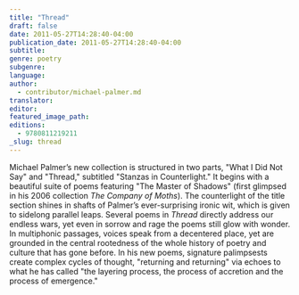 ```yaml
---
title: "Thread"
draft: false
date: 2011-05-27T14:28:40-04:00
publication_date: 2011-05-27T14:28:40-04:00
subtitle:
genre: poetry
subgenre:
language:
author:
  - contributor/michael-palmer.md
translator:
editor:
featured_image_path:
editions:
  - 9780811219211
_slug: thread
---
```


Michael Palmer’s new collection is structured in two parts, "What I Did Not Say" and "Thread," subtitled "Stanzas in Counterlight." It begins with a beautiful suite of poems featuring "The Master of Shadows" (first glimpsed in his 2006 collection _The Company of Moths_). The counterlight of the title section shines in shafts of Palmer’s ever-surprising ironic wit, which is given to sidelong parallel leaps. Several poems in _Thread_ directly address our endless wars, yet even in sorrow and rage the poems still glow with wonder. In multiphonic passages, voices speak from a decentered place, yet are grounded in the central rootedness of the whole history of poetry and culture that has gone before. In his new poems, signature palimpsests create complex cycles of thought, "returning and returning" via echoes to what he has called "the layering process, the process of accretion and the process of emergence."

